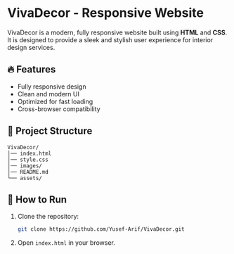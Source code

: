 # VivaDecor - Responsive Website

VivaDecor is a modern, fully responsive website built using **HTML** and **CSS**. It is designed to provide a sleek and stylish user experience for interior design services.

## 🔥 Features
- Fully responsive design
- Clean and modern UI
- Optimized for fast loading
- Cross-browser compatibility

## 📂 Project Structure
```
VivaDecor/
│── index.html
│── style.css
│── images/
│── README.md
└── assets/
```

## 🚀 How to Run
1. Clone the repository:
   ```sh
   git clone https://github.com/Yusef-Arif/VivaDecor.git
   ```
2. Open `index.html` in your browser.

